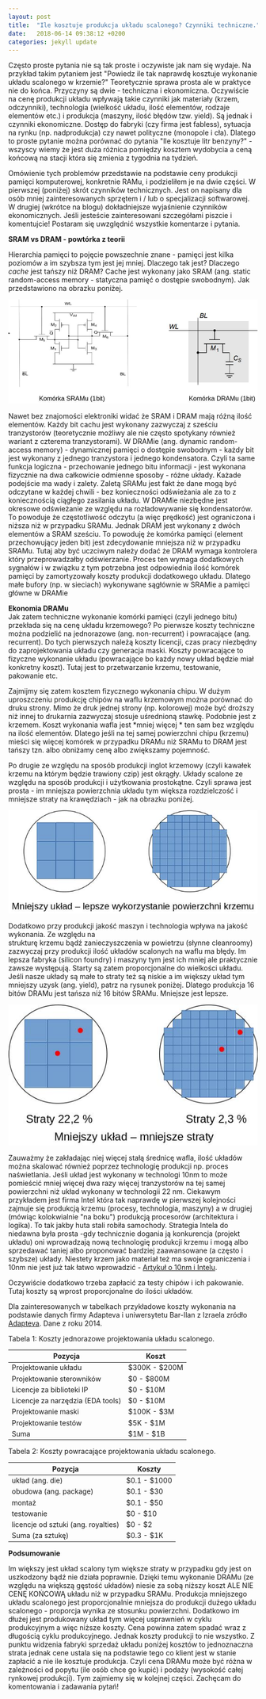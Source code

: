 ```yaml
---
layout: post
title:  "Ile kosztuje produkcja układu scalonego? Czynniki techniczne."
date:   2018-06-14 09:38:12 +0200
categories: jekyll update
---
```




Często proste pytania nie są tak proste i oczywiste jak nam się wydaje.
Na przykład takim pytaniem jest "Powiedz ile tak naprawdę kosztuje wykonanie układu scalonego w krzemie?" Teoretycznie sprawa prosta ale w praktyce nie do końca.
Przyczyny są dwie - techniczna i ekonomiczna.  Oczywiście na cenę produkcji układu wpływają takie czynniki jak materiały (krzem, odczynniki), technologia (wielkość układu, ilość elementów, rodzaje elementów etc.) i produkcja (maszyny, ilość błędów tzw. yield).
Są jednak i czynniki ekonomiczne. Dostęp do fabryki (czy firma jest fabless), sytuacja na rynku (np. nadprodukcja) czy nawet polityczne (monopole i cła). Dlatego to proste pytanie można porównać do pytania "Ile kosztuje litr benzyny?" - wszyscy wiemy że jest duża różnica pomiędzy kosztem wydobycia a ceną końcową na stacji która się zmienia z tygodnia na tydzień.

Omówienie tych problemów przedstawie na podstawie ceny produkcji pamięci komputerowej, konkretnie RAMu, i podzieliłem je na dwie części. W pierwszej (poniżej) skrót czynników technicznych. Jest on napisany dla osób mniej zainteresowanych sprzętem i / lub o specjalizacji softwarowej. W drugiej (wkrótce na blogu) dokładniejsze wyjaśnienie czynników ekonomicznych. Jeśli jesteście zainteresowani szczegółami piszcie i komentujcie! Postaram się  uwzględnić wszystkie komentarze i pytania.

**SRAM vs DRAM - powtórka z teorii**

Hierarchia pamięci to pojęcie powszechnie znane - pamięci jest kilka poziomów 
a im szybsza tym jest jej mniej. Dlaczego tak jest? Dlaczego *cache* jest tańszy niż DRAM?
Cache jest wykonany jako SRAM (ang. static random-access memory -  statyczna pamięć o dostępie swobodnym). Jak przedstawiono na obrazku poniżej. 

![DRAM and SRAM cells](/download/test.jpg)

Nawet bez znajomości elektroniki widać że SRAM i DRAM mają różną ilość elementów. Każdy bit cachu jest wykonany zazwyczaj z sześciu tranzystorów (teoretycznie możliwy ale nie często spotykany również wariant z czterema tranzystorami).  W DRAMie (ang. dynamic random-access memory) -  dynamicznej pamięci o dostępie swobodnym - każdy bit jest wykonany z jednego tranzystora i jednego kondensatora. Czyli ta same funkcja logiczna - przechowanie jednego bitu informacji -  jest wykonana fizycznie na dwa całkowicie odmienne sposoby - różne układy. Każade podejście  ma wady i zalety.
Zaletą SRAMu jest fakt że dane  mogą być odczytane w każdej chwili - bez konieczności odświeżania ale za to z koniecznością ciągłego zasilania układu. W DRAMie  niezbędne jest okresowe odświeżanie ze względu na rozładowywanie się kondensatorów. To powoduje że częstotliwość odczytu (a więc prędkość) jest ograniczona i niższa niż w przypadku SRAMu. Jednak DRAM jest wykonany z dwóch elementów a SRAM sześciu. To powoduję  że komórka pamięci (element przechowujący jeden bit) jest zdecydowanie mniejsza niż w przypadku SRAMu. 
Tutaj aby być uczciwym należy dodać że DRAM wymaga kontrolera który przeprowadzałby odświerzanie. Proces ten wymaga dodatkowych sygnałów i w związku z tym potrzebna jest odpowiednia ilość komórek pamięci by zamortyzowały koszty produkcji dodatkowego układu. Dlatego małe bufory (np. w sieciach) wykonywane sągłównie w SRAMie a pamięci główne w DRAMie


**Ekonomia DRAMu**  
Jak zatem techniczne wykonanie komórki pamięci (czyli jednego bitu) przekłada się na cenę układu krzemowego?
Po pierwsze koszty techniczne można podzielić na jednorazowe (ang. non-recurrent) i powracające (ang. recurrent). Do tych pierwszych należą koszty licencji, czas pracy niezbędny do zaprojektowania układu czy generacja maski.
Koszty powracające to fizyczne wykonanie układu (powracające bo każdy nowy układ będzie miał konkretny koszt). Tutaj jest to przetwarzanie krzemu, testowanie, pakowanie etc.

Zajmijmy się zatem kosztem fizycznego wykonania chipu.
W dużym uproszczeniu produkcję chipów na waflu krzemowym można porównać do druku strony.
Mimo że druk jednej strony (np. kolorowej) może być droższy niż innej to drukarnia zazwyczaj stosuje uśrednioną stawkę. Podobnie jest z krzemem. Koszt wykonania wafla jest *mniej więcej * ten sam bez względu na ilość elementów.
Dlatego jeśli na tej samej powierzchni chipu (krzemu) mieści się więcej komórek w przypadku 
DRAMu niż SRAMu to DRAM jest tańszy tzn. albo obniżamy cenę albo zwiększamy pojemność. 

Po drugie ze względu na sposób produkcji inglot krzemowy (czyli kawałek krzemu na którym będzie trawiony czip) jest okrągły. Układy scalone ze względu na sposób produkcji i użytkowania prostokątne. Czyli sprawa jest prosta - im mniejsza powierzchnia układu tym większa rozdzielczość i mniejsze straty na krawędziach - jak na obrazku poniżej. 

![DRAM and SRAM surface](/download/better_surface.jpg)

Dodatkowo przy produkcji jakość maszyn i technologia wpływa na jakość wykonania. Ze względu na  
strukturę krzemu bądź zanieczyszczenia w powietrzu (słynne cleanroomy) zazwyczaj przy produkcji ilość układów scalonych na waflu ma błędy. Im lepsza fabryka (silicon foundry) i maszyny tym jest ich mniej ale praktycznie zawsze występują. Starty są zatem proporcjonalne do wielkości układu. Jeśli nasze układy są małe to straty też są niskie a im większy układ tym mniejszy uzysk (ang. yield), patrz na rysunek poniżej. Dlatego produkcja 16 bitów DRAMu jest tańsza niż 16 bitów SRAMu. Mniejsze jest lepsze.

![DRAM and SRAM yield](/download/better_yield.jpg)

Zauważmy że zakładając niej więcej stałą średnicę wafla, ilość układów można skalować również poprzez technologię produkcji np. proces naświetlania. Jeśli układ jest wykonany w technologi 10nm to może pomieścić mniej więcej dwa razy więcej tranzystorów na tej samej powierzchni niż układ wykonany w technologii 22 nm.
Ciekawym przykładem jest firma Intel która tak naprawdę w pierwszej kolejności zajmuje się  produkcją krzemu (procesy, technologia, maszyny) a w drugiej (mówiąc kolokwialnie "na boku") produkcją procesorów (architektura i logika).  To tak jakby huta stali robiła samochody. Strategia Intela do niedawna była prosta -gdy technicznie dogania ją konkurencja (projekt układu) oni wprowadzają nową technologię produkcji krzemu i mogą albo sprzedawać taniej albo proponować bardziej zaawansowane (a często i szybsze) układy. Niestety krzem jako materiał też ma swoje ograniczenia i 10nm nie jest już tak łatwo wprowadzić - [Artykuł o 10nm i Intelu](https://www.tomshardware.com/news/intel-cpu-10nm-earnings-amd,36967.html).

Oczywiście dodatkowo trzeba zapłacić za testy chipów i ich pakowanie. Tutaj koszty są wprost proporcjonalne do ilości układów.

Dla zainteresowanych w tabelkach przykładowe koszty wykonania na podstawie danych firmy Adapteva i uniwersytetu Bar-Ilan z Izraela zródło [Adapteva](http://www.adapteva.com/). Dane z roku 2014. 

Tabela 1: Koszty jednorazowe projektowania układu scalonego.

| Pozycja                           | Koszt         |
| --------------------------------- | ------------- |
| Projektowanie układu              | $300K - $200M |
| Projektowanie sterowników         | $0 - $800M    |
| Licencje za biblioteki IP         | $0 - $10M     |
| Licencje za narzędzia (EDA tools) | $0 - $10M     |
| Projektowanie maski               | $100K - $3M   |
| Projektowanie testów              | $5K - $1M     |
| Suma                              | $1M - $1B     |

Tabela 2: Koszty powracające projektowania układu scalonego.

| Pozycja                             | Koszty       |
| ----------------------------------- | ------------ |
| układ (ang. die)                    | $0.1 - $1000 |
| obudowa (ang. package)              | $0.1 - $30   |
| montaż                              | $0.1 - $50   |
| testowanie                          | $0 - $10     |
| licencje od sztuki (ang. royalties) | $0 - $2      |
| Suma (za sztukę)                    | $0.3 - $1K   |

**Podsumowanie**  

Im większy jest układ scalony tym większe straty w przypadku gdy jest on uszkodzony bądź nie działa poprawnie. Dzięki temu wykonanie DRAMu (ze względu na większą gęstość układów) niesie za sobą niższy koszt ALE NIE CENĘ KOŃCOWĄ układu niż w przypadku SRAMu. Produkcja mniejszego układu scalonego jest proporcjonalnie mniejsza do produkcji dużego układu scalonego - proporcja wynika ze stosunku powierzchni. Dodatkowo im dłużej jest produkowany układ tym więcej usprawnień w cyklu produkcyjnym a więc niższe koszty. Cena powinna zatem spadać wraz z długością cyklu produkcyjnego. Jednak koszty produkcji to nie wszystko. Z punktu widzenia fabryki sprzedaż układu poniżej kosztów to jednoznaczna strata jednak cene ustala się na podstawie tego co klient jest w stanie zapłacić a nie ile kosztuje produkcja.  Czyli cena DRAMu może być różna w zależności od popytu (ile osób chce go kupić) i podaży (wysokość całej rynkowej produkcji). Tym zajmiemy się w kolejnej części. Zachęcam do komentowania i zadawania pytań! 







